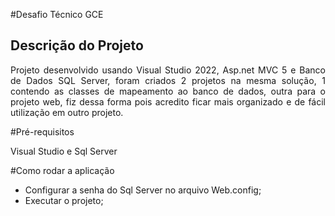 #Desafio Técnico GCE

## Descrição do Projeto
<p align="justify">Projeto desenvolvido usando Visual Studio 2022, Asp.net MVC 5 e Banco de Dados SQL Server, foram criados 2 projetos na mesma solução, 1 contendo as classes de mapeamento ao banco de dados, outra para o projeto web, fiz dessa forma pois acredito ficar mais organizado e de fácil utilização em outro projeto. </p>

#Pré-requisitos
<p align="justify">Visual Studio e Sql Server </p>

#Como rodar a aplicação
- Configurar a senha do Sql Server no arquivo Web.config;
- Executar o projeto;


